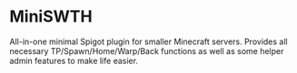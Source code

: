 # MiniSWTH
All-in-one minimal Spigot plugin for smaller Minecraft servers. Provides all necessary TP/Spawn/Home/Warp/Back functions as well as some helper admin features to make life easier.
